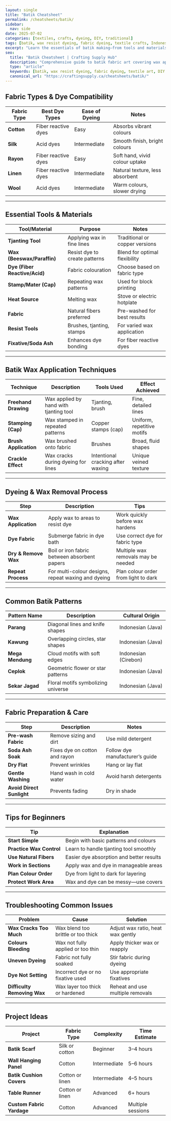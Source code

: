 ```yaml
---
layout: single
title: "Batik Cheatsheet"
permalink: /cheatsheets/batik/
sidebar:
  nav: side
date: 2025-07-02
categories: [textiles, crafts, dyeing, DIY, traditional]
tags: [batik, wax resist dyeing, fabric dyeing, textile crafts, Indonesian crafts]
excerpt: "Learn the essentials of batik making—from tools and materials to waxing, dyeing techniques, and finishing steps. Ideal for beginners and artisans."
seo:
  title: "Batik Cheatsheet | Crafting Supply Hub"
  description: "Comprehensive guide to batik fabric art covering wax application, dye types, fabric selection, tools, and care tips."
  type: "article"
  keywords: [batik, wax resist dyeing, fabric dyeing, textile art, DIY batik]
  canonical_url: "https://craftingsupply.ca/cheatsheets/batik/"
---
```


## Fabric Types & Dye Compatibility

| Fabric Type      | Best Dye Types          | Ease of Dyeing | Notes                          |
|------------------|------------------------|----------------|--------------------------------|
| **Cotton**         | Fiber reactive dyes     | Easy           | Absorbs vibrant colours          |
| **Silk**           | Acid dyes               | Intermediate   | Smooth finish, bright colours    |
| **Rayon**          | Fiber reactive dyes     | Easy           | Soft hand, vivid colour uptake   |
| **Linen**          | Fiber reactive dyes     | Intermediate   | Natural texture, less absorbent |
| **Wool**           | Acid dyes               | Intermediate   | Warm colours, slower drying      |

---

## Essential Tools & Materials

| Tool/Material       | Purpose                             | Notes                          |
|---------------------|-----------------------------------|--------------------------------|
| **Tjanting Tool**      | Applying wax in fine lines          | Traditional or copper versions  |
| **Wax (Beeswax/Paraffin)** | Resist dye to create patterns      | Blend for optimal flexibility   |
| **Dye (Fiber Reactive/Acid)**| Fabric colouration                 | Choose based on fabric type     |
| **Stamp/Mater (Cap)**  | Repeating wax patterns             | Used for block printing         |
| **Heat Source**        | Melting wax                       | Stove or electric hotplate      |
| **Fabric**             | Natural fibers preferred          | Pre-washed for best results     |
| **Resist Tools**       | Brushes, tjanting, stamps          | For varied wax application      |
| **Fixative/Soda Ash**  | Enhances dye bonding              | For fiber reactive dyes         |

---

## Batik Wax Application Techniques

| Technique          | Description                            | Tools Used                    | Effect Achieved                |
|--------------------|----------------------------------------|------------------------------|-------------------------------|
| **Freehand Drawing**  | Wax applied by hand with tjanting tool | Tjanting, brush              | Fine, detailed lines           |
| **Stamping (Cap)**    | Wax stamped in repeated patterns       | Copper stamps (cap)           | Uniform, repetitive motifs     |
| **Brush Application** | Wax brushed onto fabric                 | Brushes                      | Broad, fluid shapes            |
| **Crackle Effect**    | Wax cracks during dyeing for lines     | Intentional cracking after waxing | Unique veined texture          |

---

## Dyeing & Wax Removal Process

| Step                 | Description                              | Tips                          |
|----------------------|------------------------------------------|-------------------------------|
| **Wax Application**     | Apply wax to areas to resist dye          | Work quickly before wax hardens |
| **Dye Fabric**           | Submerge fabric in dye bath               | Use correct dye for fabric type |
| **Dry & Remove Wax**     | Boil or iron fabric between absorbent papers | Multiple wax removals may be needed |
| **Repeat Process**       | For multi-colour designs, repeat waxing and dyeing | Plan colour order from light to dark |

---

## Common Batik Patterns

| Pattern Name        | Description                          | Cultural Origin                |
|---------------------|------------------------------------|-------------------------------|
| **Parang**            | Diagonal lines and knife shapes    | Indonesian (Java)              |
| **Kawung**            | Overlapping circles, star shapes   | Indonesian (Java)              |
| **Mega Mendung**      | Cloud motifs with soft edges       | Indonesian (Cirebon)           |
| **Ceplok**            | Geometric flower or star patterns  | Indonesian (Java)              |
| **Sekar Jagad**       | Floral motifs symbolizing universe | Indonesian (Java)              |

---

## Fabric Preparation & Care

| Step                  | Description                             | Notes                          |
|-----------------------|-----------------------------------------|--------------------------------|
| **Pre-wash Fabric**      | Remove sizing and dirt                   | Use mild detergent             |
| **Soda Ash Soak**         | Fixes dye on cotton and rayon            | Follow dye manufacturer’s guide|
| **Dry Flat**              | Prevent wrinkles                         | Hang or lay flat               |
| **Gentle Washing**        | Hand wash in cold water                   | Avoid harsh detergents         |
| **Avoid Direct Sunlight** | Prevents fading                          | Dry in shade                  |

---

## Tips for Beginners

| Tip                      | Explanation                           |
|--------------------------|-------------------------------------|
| **Start Simple**           | Begin with basic patterns and colours |
| **Practice Wax Control**   | Learn to handle tjanting tool smoothly |
| **Use Natural Fibers**     | Easier dye absorption and better results |
| **Work in Sections**       | Apply wax and dye in manageable areas  |
| **Plan Colour Order**       | Dye from light to dark for layering     |
| **Protect Work Area**      | Wax and dye can be messy—use covers     |

---

## Troubleshooting Common Issues

| Problem                   | Cause                                 | Solution                          |
|---------------------------|-------------------------------------|----------------------------------|
| **Wax Cracks Too Much**      | Wax blend too brittle or too thick    | Adjust wax ratio, heat wax gently|
| **Colours Bleeding**           | Wax not fully applied or too thin     | Apply thicker wax or reapply     |
| **Uneven Dyeing**             | Fabric not fully soaked                | Stir fabric during dyeing        |
| **Dye Not Setting**           | Incorrect dye or no fixative used      | Use appropriate fixatives        |
| **Difficulty Removing Wax**   | Wax layer too thick or hardened        | Reheat and use multiple removals |

---

## Project Ideas

| Project                 | Fabric Type         | Complexity          | Time Estimate       |
|-------------------------|---------------------|---------------------|---------------------|
| **Batik Scarf**            | Silk or cotton       | Beginner            | 3–4 hours           |
| **Wall Hanging Panel**     | Cotton               | Intermediate        | 5–6 hours           |
| **Batik Cushion Covers**   | Cotton or linen      | Intermediate        | 4–5 hours           |
| **Table Runner**           | Cotton or linen      | Advanced            | 6+ hours            |
| **Custom Fabric Yardage**  | Cotton               | Advanced            | Multiple sessions   |
